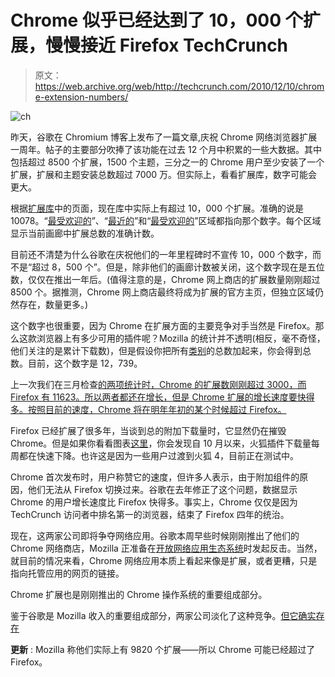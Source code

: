 # Chrome 似乎已经达到了 10，000 个扩展，慢慢接近 Firefox TechCrunch

> 原文：<https://web.archive.org/web/http://techcrunch.com/2010/12/10/chrome-extension-numbers/>

![](img/b6a8a13dfc9f191ba42ecd07f192590f.png "ch")

昨天，谷歌在 Chromium 博客上发布了一篇文章,庆祝 Chrome 网络浏览器扩展一周年。帖子的主要部分吹捧了该功能在过去 12 个月中积累的一些大数据。其中包括超过 8500 个扩展，1500 个主题，三分之一的 Chrome 用户至少安装了一个扩展，扩展和主题安装总数超过 7000 万。但实际上，看看扩展库，数字可能会更大。

根据[扩展库](https://web.archive.org/web/20230204221122/https://chrome.google.com/extensions?hl=en)中的页面，现在库中实际上有超过 10，000 个扩展。准确的说是 10078。“[最受欢迎的](https://web.archive.org/web/20230204221122/https://chrome.google.com/extensions/list/popular?hl=en)”、“[最近的](https://web.archive.org/web/20230204221122/https://chrome.google.com/extensions/list/newest?hl=en)”和“[最受欢迎的](https://web.archive.org/web/20230204221122/https://chrome.google.com/extensions/list/rating?hl=en)”区域都指向那个数字。每个区域显示当前画廊中扩展总数的准确计数。

目前还不清楚为什么谷歌在庆祝他们的一年里程碑时不宣传 10，000 个数字，而不是“超过 8，500 个”。但是，除非他们的画廊计数被关闭，这个数字现在是五位数，仅仅在推出一年后。(值得注意的是，Chrome 网上商店的扩展数量刚刚超过 8500 个。据推测，Chrome 网上商店最终将成为扩展的官方主页，但独立区域仍然存在，数量更多。)

这个数字也很重要，因为 Chrome 在扩展方面的主要竞争对手当然是 Firefox。那么这款浏览器上有多少可用的插件呢？Mozilla 的统计并不透明(相反，毫不奇怪，他们关注的是累计下载数)，但是假设你把所有[类别](https://web.archive.org/web/20230204221122/https://addons.mozilla.org/en-US/firefox/?browse=featured)的总数加起来，你会得到总数。目前，这个数字是 12，739。

上一次我们在三月检查[的两项统计时，Chrome 的扩展数刚刚超过 3000，而 Firefox 有 11623。所以两者都还在增长，但是 Chrome 扩展的增长速度要快得多。按照目前的速度，Chrome 将在明年年初的某个时候超过 Firefox。](https://web.archive.org/web/20230204221122/https://techcrunch.com/2010/03/04/chrome-firefox-extension-numbers/)

Firefox 已经扩展了很多年，当谈到总的附加下载量时，它显然仍在摧毁 Chrome。但是如果你看看图表[这里](https://web.archive.org/web/20230204221122/https://addons.mozilla.org/en-US/statistics/)，你会发现自 10 月以来，火狐插件下载量每周都在快速下降。也许这是因为一些用户过渡到火狐 4，目前正在测试中。

Chrome 首次发布时，用户称赞它的速度，但许多人表示，由于附加组件的原因，他们无法从 Firefox 切换过来。谷歌在去年修正了这个问题，数据显示 Chrome 的用户增长速度比 Firefox 快得多。事实上，Chrome 仅仅是因为 TechCrunch 访问者中排名第一的浏览器，结束了 Firefox 四年的统治。

现在，这两家公司即将争夺网络应用。谷歌本周早些时候刚刚推出了他们的 Chrome 网络商店，Mozilla 正准备在[开放网络应用生态系统](https://web.archive.org/web/20230204221122/https://techcrunch.com/2010/10/19/mozilla-web-apps/)时发起反击。当然，就目前的情况来看，Chrome 网络应用本质上看起来像是扩展，或者更糟，只是指向托管应用的网页的链接。

Chrome 扩展也是刚刚推出的 Chrome 操作系统的重要组成部分。

鉴于谷歌是 Mozilla 收入的重要组成部分，两家公司淡化了这种竞争。[但它确实存在](https://web.archive.org/web/20230204221122/https://techcrunch.com/2009/12/10/chrome-firefox/)

**更新** : Mozilla 称他们实际上有 9820 个扩展——所以 Chrome 可能已经超过了 Firefox。